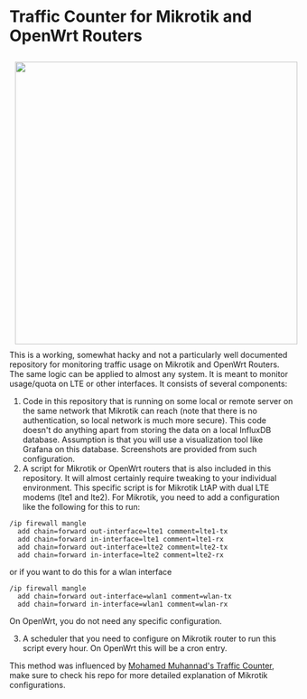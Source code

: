 # Traffic Counter for Mikrotik and OpenWrt Routers

<img src='https://raw.githubusercontent.com/itemir/rpi_boat_utils/master/mikrotik_traffic_counter/screenshot.png' align='left' width='500' hspace='10' vspace='10'>
This is a working, somewhat hacky and not a particularly well documented repository for monitoring traffic usage on Mikrotik and OpenWrt Routers. The same logic can be applied to almost any system. It is meant to monitor usage/quota on LTE or other interfaces. It consists of several components:

1. Code in this repository that is running on some local or remote server on the same network that Mikrotik can reach (note that there is no authentication, so local network is much more secure). This code doesn't do anything apart from storing the data on a local InfluxDB database. Assumption is that you will use a visualization tool like Grafana on this database. Screenshots are provided from such configuration.
2. A script for Mikrotik or OpenWrt routers that is also included in this repository. It will almost certainly require tweaking to your individual environment. This specific script is for Mikrotik LtAP with dual LTE modems (lte1 and lte2). For Mikrotik, you need to add a configuration like the following for this to run:
```
/ip firewall mangle
  add chain=forward out-interface=lte1 comment=lte1-tx
  add chain=forward in-interface=lte1 comment=lte1-rx
  add chain=forward out-interface=lte2 comment=lte2-tx
  add chain=forward in-interface=lte2 comment=lte2-rx
```

or if you want to do this for a wlan interface
```
/ip firewall mangle
  add chain=forward out-interface=wlan1 comment=wlan-tx
  add chain=forward in-interface=wlan1 comment=wlan-rx
```

On OpenWrt, you do not need any specific configuration.

3. A scheduler that you need to configure on Mikrotik router to run this script every hour. On OpenWrt this will be a cron entry.

This method was influenced by [Mohamed Muhannad's Traffic Counter](https://github.com/muhannad0/mikrotik-traffic-counter), make sure to check his repo for more detailed explanation of Mikrotik configurations.
